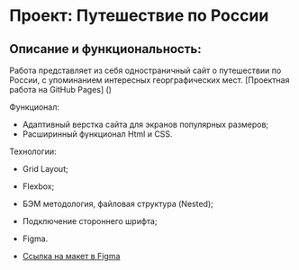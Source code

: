 # Проект: Путешествие по России

## Описание и функциональность:
Работа представляет из себя одностраничный сайт о путешествии по России, с упоминанием интересных георграфических мест.
[Проектная работа на GitHub Pages] ()

Функционал:
* Адаптивный верстка сайта для экранов популярных размеров;
* Расширинный функционал Html и CSS.

Технологии:
* Grid Layout;
* Flexbox;
* БЭМ методология, файловая структура (Nested);
* Подключение стороннего шрифта;
* Figma.

* [Ссылка на макет в Figma](https://www.figma.com/file/5S2WSbEFL6awjVWJ0NWL8Q/Sprint-3_-Russia-_-desktop-mobile?node-id=28503%3A0)